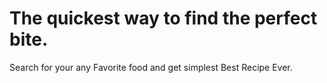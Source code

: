 

# The quickest way to find the perfect bite.

Search for your any Favorite food and get simplest Best Recipe Ever.
